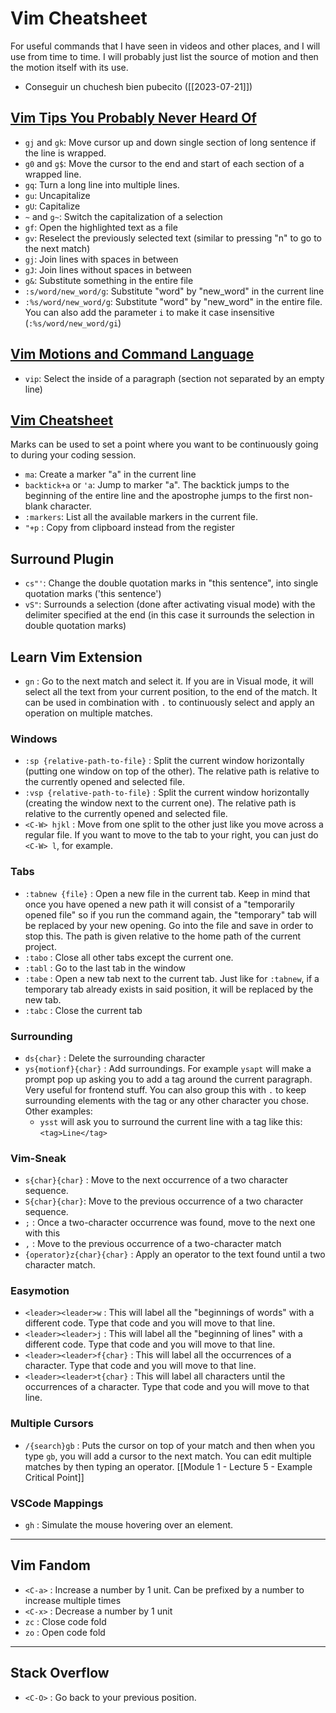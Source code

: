# Vim Cheatsheet
For useful commands that I have seen in videos and other places, and I will use from time to time. I will probably just list the source of motion and then the motion itself with its use.

- Conseguir un chuchesh bien pubecito ([[2023-07-21]])

## [Vim Tips You Probably Never Heard Of](https://www.youtube.com/watch?v=bQfFvExpZDU&ab_channel=LukeSmith)

- `gj` and `gk`: Move cursor up and down single section of long sentence if the line is wrapped.
- `g0` and `g$`: Move the cursor to the end and start of each section of a wrapped line.
- `gq`: Turn a long line into multiple lines.
- `gu`: Uncapitalize
- `gU`: Capitalize
- `~` and `g~`: Switch the capitalization of a selection
- `gf`: Open the highlighted text as a file
- `gv`: Reselect the previously selected text (similar to pressing "n" to go to the next match)
- `gj`: Join lines with spaces in between
- `gJ`: Join lines without spaces in between 
- `g&`: Substitute something in the entire file
- `:s/word/new_word/g`: Substitute "word" by "new_word" in the current line
- `:%s/word/new_word/g`: Substitute "word" by "new_word" in the entire file. You can also add the parameter `i` to make it case insensitive (`:%s/word/new_word/gi`)

## [Vim Motions and Command Language](http://springest.io/vim-motions-and-command-language)

- `vip`: Select the inside of a paragraph (section not separated by an empty line)

## [Vim Cheatsheet](https://vim.rtorr.com)

Marks can be used to set a point where you want to be continuously going to during your coding session. 

- `ma`: Create a marker "a" in the current line
- `backtick+a` or `'a`: Jump to marker "a". The backtick jumps to the beginning of the entire line and the apostrophe jumps to the first non-blank character.
- `:markers`: List all the available markers in the current file. 
- `"+p` : Copy from clipboard instead from the register

## Surround Plugin

- `cs"'`: Change the double quotation marks in "this sentence", into single quotation marks ('this sentence')
- `vS"`: Surrounds a selection (done after activating visual mode) with the delimiter specified at the end (in this case it surrounds the selection in double quotation marks)

## Learn Vim Extension

- `gn` :  Go to the next match and select it. If you are in Visual mode, it will select all the text from your current position, to the end of the match. It can be used in combination with `.` to continuously select and apply an operation on multiple matches.

### Windows
- `:sp {relative-path-to-file}` : Split the current window horizontally (putting one window on top of the other). The relative path is relative to the currently opened and selected file.
- `:vsp {relative-path-to-file}` : Split the current window horizontally (creating the window next to the current one). The relative path is relative to the currently opened and selected file.
- `<C-W> hjkl` : Move from one split to the other just like you move across a regular file. If you want to move to the tab to your right, you can just do `<C-W> l`, for example.

### Tabs
- `:tabnew {file}` : Open a new file in the current tab. Keep in mind that once you have opened a new path it will consist of a "temporarily opened file" so if you run the command again, the "temporary" tab will be replaced by your new opening. Go into the file and save in order to stop this. The path is given relative to the home path of the current project.
- `:tabo` : Close all other tabs except the current one.
- `:tabl` : Go to the last tab in the window
- `:tabe` : Open a new tab next to the current tab. Just like for `:tabnew`, if a temporary tab already exists in said position, it will be replaced by the new tab.
- `:tabc` : Close the current tab

### Surrounding
- `ds{char}` : Delete the surrounding character
- `ys{motionf}{char}` : Add surroundings. For example `ysapt` will make a prompt pop up asking you to add a tag around the current paragraph. Very useful for frontend stuff. You can also group this with `.` to keep surrounding elements with the tag or any other character you chose. Other examples: 
	- `ysst` will ask you to surround the current line with a tag like this: `<tag>Line</tag>`

### Vim-Sneak
- `s{char}{char}` : Move to the next occurrence of a two character sequence.
- `S{char}{char}`: Move to the previous occurrence of a two character sequence.
- `;` : Once a two-character occurrence was found, move to the next one with this
- `,` : Move to the previous occurrence of a two-character match
- `{operator}z{char}{char}` : Apply an operator to the text found until a two character match. 

### Easymotion
- `<leader><leader>w` : This will label all the "beginnings of words" with a different code. Type that code and you will move to that line. 
- `<leader><leader>j` : This will label all the "beginning of lines" with a different code. Type that code and you will move to that line. 
- `<leader><leader>f{char}` : This will label all the occurrences of a character. Type that code and you will move to that line. 
- `<leader><leader>t{char}` : This will label all characters until the occurrences of a character. Type that code and you will move to that line. 

### Multiple Cursors
- `/{search}gb` : Puts the cursor on top of your match and then when you type `gb`, you will add a cursor to the next match. You can edit multiple matches by then typing an operator.
[[Module 1 - Lecture 5 - Example Critical Point]]

### VSCode Mappings
- `gh` : Simulate the mouse hovering over an element.
----

## Vim Fandom

- `<C-a>` : Increase a number by 1 unit. Can be prefixed by a number to increase multiple times
- `<C-x>` : Decrease a number by 1 unit
- `zc` : Close code fold
- `zo` : Open code fold

--------
## Stack Overflow

- `<C-O>` : Go back to your previous position.